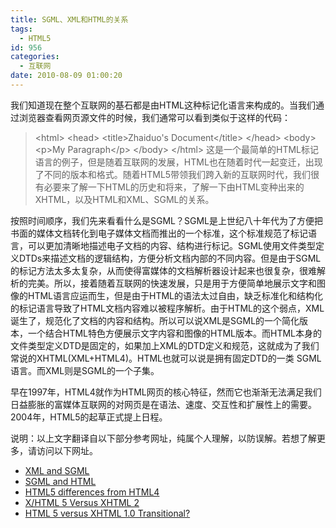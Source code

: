 ```yaml
---
title: SGML、XML和HTML的关系
tags:
  - HTML5
id: 956
categories:
  - 互联网
date: 2010-08-09 01:00:20
---
```


我们知道现在整个互联网的基石都是由HTML这种标记化语言来构成的。当我们通过浏览器查看网页源文件的时候，我们通常可以看到类似于这样的代码：
> &lt;html&gt;
>       &lt;head&gt;
>         &lt;title&gt;Zhaiduo's Document&lt;/title&gt;
>       &lt;/head&gt;
>       &lt;body&gt;
>         &lt;p&gt;My Paragraph&lt;/p&gt;
>       &lt;/body&gt;
>     &lt;/html&gt;
这是一个最简单的HTML标记语言的例子，但是随着互联网的发展，HTML也在随着时代一起变迁，出现了不同的版本和格式。随着HTML5带领我们跨入新的互联网时代，我们很有必要来了解一下HTML的历史和将来，了解一下由HTML变种出来的XHTML，以及HTML和XML、SGML的关系。

按照时间顺序，我们先来看看什么是SGML？SGML是上世纪八十年代为了方便把书面的媒体文档转化到电子媒体文档而推出的一个标准，这个标准规范了标记语言，可以更加清晰地描述电子文档的内容、结构进行标记。SGML使用文件类型定义DTDs来描述文档的逻辑结构，方便分析文档内部的不同内容。但是由于SGML的标记方法太多太复杂，从而使得富媒体的文档解析器设计起来也很复杂，很难解析的完美。所以，接着随着互联网的快速发展，只是用于方便简单地展示文字和图像的HTML语言应运而生，但是由于HTML的语法太过自由，缺乏标准化和结构化的标记语言导致了HTML文档内容难以被程序解析。由于HTML的这个弱点，XML诞生了，规范化了文档的内容和结构。所以可以说XML是SGML的一个简化版本，一个结合HTML特色方便展示文字内容和图像的HTML版本。而HTML本身的文件类型定义DTD是固定的，如果加上XML的DTD定义和规范，这就成为了我们常说的XHTML(XML+HTML4)。HTML也就可以说是拥有固定DTD的一类 SGML语言。而XML则是SGML的一个子集。

早在1997年，HTML4就作为HTML网页的核心特征，然而它也渐渐无法满足我们日益膨胀的富媒体互联网的对网页是在语法、速度、交互性和扩展性上的需要。2004年，HTML5的起草正式提上日程。

说明：以上文字翻译自以下部分参考网址，纯属个人理解，以防误解。若想了解更多，请访问以下网址。

*   [XML and SGML](http://www.students.tut.fi/~leppane7/leppanen.html)
*   [SGML and HTML](http://www.w3.org/TR/html4/intro/sgmltut.html)
*   [HTML5 differences from HTML4](http://www.w3.org/TR/html5-diff/)
*   [X/HTML 5 Versus XHTML 2](http://xhtml.com/en/future/x-html-5-versus-xhtml-2/)
*   [HTML 5 versus XHTML 1.0 Transitional?](http://stackoverflow.com/questions/256953/html-5-versus-xhtml-1-0-transitional)